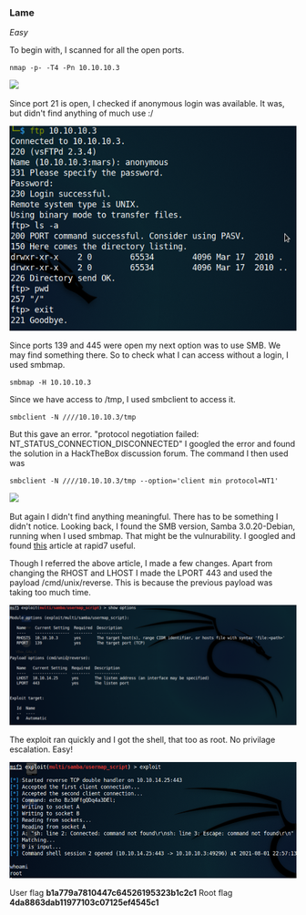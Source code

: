 ### Lame
*Easy*

To begin with, I scanned for all the open ports.
```
nmap -p- -T4 -Pn 10.10.10.3
```
![](images/lame-nmap1.png)

Since port 21 is open, I checked if anonymous login was available. It was, but didn't find anything of much use :/

![](images/lame-ftp.png)

Since ports 139 and 445 were open my next option was to use SMB. We may find something there. So to check what I can access without a login, I used smbmap.
```
smbmap -H 10.10.10.3

```
Since we have access to /tmp, I used smbclient to access it.
```
smbclient -N ////10.10.10.3/tmp

```
But this gave an error. "protocol negotiation failed: NT_STATUS_CONNECTION_DISCONNECTED"
I googled the error and found the solution in a HackTheBox discussion forum. The command I then used was

```
smbclient -N ////10.10.10.3/tmp --option='client min protocol=NT1'

```
![](images/lame-smb.png)

But again I didn't find anything meaningful. There has to be something I didn't notice. Looking back, I found the SMB version, Samba 3.0.20-Debian, running when I used smbmap. That might be the vulnurability. I googled and found [this](https://www.rapid7.com/db/modules/exploit/multi/samba/usermap_script/) article at rapid7 useful.

Though I referred the above article, I made a few changes. Apart from changing the RHOST and LHOST I made the LPORT 443 and used the payload /cmd/unix/reverse. This is because the previous payload was taking too much time.

![](images/lame-msf1.png)

The exploit ran quickly and I got the shell, that too as root. No privilage escalation. Easy!

![](images/lame-msf2.png)

User flag **b1a779a7810447c64526195323b1c2c1**
Root flag **4da8863dab11977103c07125ef4545c1**

